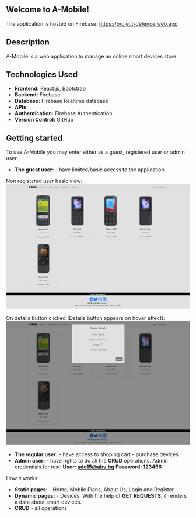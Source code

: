 ## Welcome to A-Mobile!

The application is hosted on Firebase: https://project-defence.web.app

## Description

A-Mobile is a web application to manage an online smart devices store.

 ## Technologies Used

- **Frontend:** React.js, Bootstrap
- **Backend:** Firebase
- **Database:** Firebase Realtime database
- **APIs**
- **Authentication:** Firebase Authentication
- **Version Control:** GitHub

## Getting started

To use A-Mobile you may enter either as a guest, registered user or admin user:
- **The guest user:** - have limited/basic access to the application.

Non registered user basic view:
![Non registered user basic view](<https://github.com/AdrianSavov/A-Mobile/blob/main/app/public/screenshots/non-registered-user-view.png?raw=true>)

On details button clicked (Details button appears on hover effect):
![On details button clicked](<https://github.com/AdrianSavov/A-Mobile/blob/main/app/public/screenshots/on-details-button-click.png?raw=true>)
- **The regular user:** - have access to shoping cart - purchase devices.
- **Admin user:** - have rights to do all the **CRUD** operations.
Admin credentials for test:
**User: ado15@abv.bg**
**Password: 123456**

How it works:
- **Static pages:** - Home, Mobile Plans, About Us, Login and Register
- **Dynamic pages:** - Devices. With the help of **GET REQUESTS**, it renders a data about smart devices.
- **CRUD** - all operations


